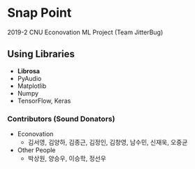 # Snap Point
2019-2 CNU Econovation ML Project (Team JitterBug) 

## Using Libraries
- **Librosa**
- PyAudio
- Matplotlib
- Numpy
- TensorFlow, Keras



### Contributors (Sound Donators)
- Econovation
  - 김서영, 김양하, 김종근, 김정인, 김창영, 남수민, 신재욱, 오중균
- Other People
  - 박상원, 양승우, 이승학, 정선우
